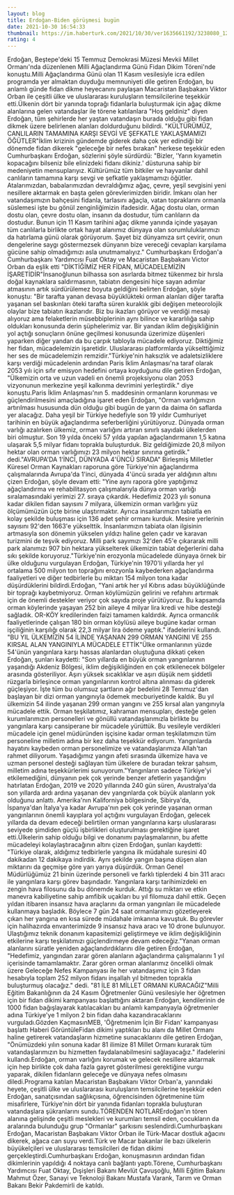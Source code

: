 ```yaml
--- 
layout: blog
title: Erdoğan-Biden görüşmesi bugün
date: 2021-10-30 16:54:33
thumbnail: https://im.haberturk.com/2021/10/30/ver1635661192/3238080_1200x627.jpg
rating: 4
---
```

Erdoğan, Beştepe'deki 15 Temmuz Demokrasi Müzesi Mevkii Millet Ormanı'nda düzenlenen Milli Ağaçlandırma Günü Fidan Dikim Töreni'nde konuştu.Milli Ağaçlandırma Günü olan 11 Kasım vesilesiyle icra edilen programda yer almaktan duyduğu memnuniyeti dile getiren Erdoğan, bu anlamlı günde fidan dikme heyecanını paylaşan Macaristan Başbakanı Viktor Orban ile çeşitli ülke ve uluslararası kuruluşların temsilcilerine teşekkür etti.Ülkenin dört bir yanında toprağı fidanlarla buluşturmak için ağaç dikme alanlarına gelen vatandaşlar ile törene katılanlara "Hoş geldiniz" diyen Erdoğan, tüm şehirlerde her yaştan vatandaşın burada olduğu gibi fidan dikmek üzere belirlenen alanları doldurduğunu bildirdi. "KÜLTÜRÜMÜZ, CANLILARIN TAMAMINA KARŞI SEVGİ VE ŞEFKATLE YAKLAŞMAMIZI ÖĞÜTLER"İklim krizinin gündemde giderek daha çok yer edindiği bir dönemde fidan dikerek "geleceğe bir nefes bırakan" herkese teşekkür eden Cumhurbaşkanı Erdoğan, sözlerini şöyle sürdürdü:  "Bizler, 'Yarın kıyametin kopacağını bilseniz bile elinizdeki fidanı dikiniz.' düsturuna sahip bir medeniyetin mensuplarıyız. Kültürümüz tüm bitkiler ve hayvanlar dahil canlıların tamamına karşı sevgi ve şefkatle yaklaşmamızı öğütler. Atalarımızdan, babalarımızdan devraldığımız ağaç, çevre, yeşil sevgisini yeni nesillere aktarmak en başta gelen görevlerimizden biridir. İmkanı olan her vatandaşımızın bahçesini fidanla, tarlasını ağaçla, vatan topraklarını ormanla süslemesi işte bu gönül zenginliğimizin ifadesidir. Ağaç dostu olan, orman dostu olan, çevre dostu olan, insanın da dostudur, tüm canlıların da dostudur. Bunun için 11 Kasım tarihini ağaç dikme yanında içinde yaşayan tüm canlılarla birlikte ortak hayat alanımız dünyaya olan sorumluluklarımızı da hatırlama günü olarak görüyorum. Şayet biz dünyamıza sırt çevirir, onun dengelerine saygı göstermezsek dünyanın bize vereceği cevapları karşılama gücüne sahip olmadığımızı asla unutmamalıyız." Cumhurbaşkanı Erdoğan'a Cumhurbaşkanı Yardımcısı Fuat Oktay ve Macaristan Başbakanı Victor Orban da eşlik etti "DİKTİĞİMİZ HER FİDAN, MÜCADELEMİZİN İŞARETİDİR"İnsanoğlunun bilhassa son asırlarda bitmez tükenmez bir hırsla doğal kaynaklara saldırmasının, tabiatın dengesini hiçe sayan adımlar atmasının artık sürdürülemez boyuta geldiğini belirten Erdoğan, şöyle konuştu:  "Bir tarafta yanan devasa büyüklükteki orman alanları diğer tarafta yaşanan sel baskınları öteki tarafta süren kuraklık gibi değişen meteorolojik olaylar bize tabiatın ikazlarıdır. Biz bu ikazları görüyor ve verdiği mesajı alıyoruz ama felaketlerin müsebbiplerinin aynı bilince ve kararlılığa sahip oldukları konusunda derin şüphelerimiz var. Bir yandan iklim değişikliğinin yol açtığı sonuçların önüne geçilmesi konusunda üzerimize düşenleri yaparken diğer yandan da bu çarpık tabloyla mücadele ediyoruz. Diktiğimiz her fidan, mücadelemizin işaretidir. Uluslararası platformlarda yükselttiğimiz her ses de mücadelemizin remzidir."Türkiye'nin haksızlık ve adaletsizliklere karşı verdiği mücadelenin ardından Paris İklim Anlaşması'na taraf olarak 2053 yılı için sıfır emisyon hedefini ortaya koyduğunu dile getiren Erdoğan, "Ülkemizin orta ve uzun vadeli en önemli projeksiyonu olan 2053 vizyonunun merkezine yeşil kalkınma devrimini yerleştirdik." diye konuştu.Paris İklim Anlaşması'nın 5. maddesinin ormanların korunması ve güçlendirilmesini amaçladığına işaret eden Erdoğan, "Orman varlığımızın artırılması hususunda dün olduğu gibi bugün de yarın da daima ön saflarda yer alacağız. Daha yeşil bir Türkiye hedefiyle son 19 yıldır Cumhuriyet tarihinin en büyük ağaçlandırma seferberliğini yürütüyoruz. Dünyada orman varlığı azalırken ülkemiz, orman varlığını artıran sınırlı sayıdaki ülkelerden biri olmuştur. Son 19 yılda önceki 57 yılda yapılan ağaçlandırmanın 1,5 katına ulaşarak 5,5 milyar fidanı toprakla buluşturduk. Biz geldiğimizde 20,8 milyon hektar olan orman varlığımızı 23 milyon hektar sınırına getirdik." dedi."AVRUPA'DA 1'İNCİ, DÜNYADA 4'ÜNCÜ SIRADA" Birleşmiş Milletler Küresel Orman Kaynakları raporuna göre Türkiye'nin ağaçlandırma çalışmalarında Avrupa'da 1'inci, dünyada 4'üncü sırada yer aldığının altını çizen Erdoğan, şöyle devam etti:  "Yine aynı rapora göre yaptığımız ağaçlandırma ve rehabilitasyon çalışmalarıyla dünya orman varlığı sıralamasındaki yerimizi 27. sıraya çıkardık. Hedefimiz 2023 yılı sonuna kadar dikilen fidan sayısını 7 milyara, ülkemizin orman varlığını yüz ölçümümüzün üçte birine ulaştırmaktır. Ayrıca insanlarımızın tabiatla en kolay şekilde buluşması için 136 adet şehir ormanı kurduk. Mesire yerlerinin sayısını 92'den 1663'e yükselttik. İnsanlarımızın tabiata olan ilgisinin artmasıyla son dönemin yükselen yıldızı haline gelen çadır ve karavan turizmini de teşvik ediyoruz. Milli park sayımızı 32'den 45'e çıkararak milli park alanımızı 907 bin hektara yükselterek ülkemizin tabiat değerlerini daha sıkı şekilde koruyoruz."Türkiye'nin erozyonla mücadelede dünyaya örnek bir ülke olduğunu vurgulayan Erdoğan, Türkiye'nin 1970'li yıllarda her yıl ortalama 500 milyon ton toprağını erozyonla kaybederken ağaçlandırma faaliyetleri ve diğer tedbirlerle bu miktarı 154 milyon tona kadar düşürdüklerini bildirdi.Erdoğan, "Yani artık her yıl Kıbrıs adası büyüklüğünde bir toprağı kaybetmiyoruz. Orman köylümüzün gelirini ve refahını artırmak için de önemli destekler veriyor çok sayıda proje yürütüyoruz. Bu kapsamda orman köylerinde yaşayan 252 bin aileye 4 milyar lira kredi ve hibe desteği sağladık. OR-KÖY kredilerinden faizi tamamen kaldırdık. Ayrıca ormancılık faaliyetlerinde çalışan 180 bin orman köylüsü aileye bugüne kadar orman işçiliğinin karşılığı olarak 22,3 milyar lira ödeme yaptık." ifadelerini kullandı. "BU YIL ÜLKEMİZİN 54 İLİNDE YAŞANAN 299 ORMAN YANGINI VE 255 KIRSAL ALAN YANGINIYLA MÜCADELE ETTİK"Ülke ormanlarının yüzde 54'ünün yangınlara karşı hassas alanlardan oluştuğuna dikkati çeken Erdoğan, şunları kaydetti:  "Son yıllarda en büyük orman yangınlarının yaşandığı Akdeniz Bölgesi, iklim değişikliğinden en çok etkilenecek bölgeler arasında gösteriliyor. Aşırı yüksek sıcaklıklar ve aşırı düşük nem şiddetli rüzgarla birleşince orman yangınlarının kontrol altına alınması da giderek güçleşiyor. İşte tüm bu olumsuz şartların ağır bedelini 28 Temmuz'dan başlayan bir dizi orman yangınıyla ödemek mecburiyetinde kaldık. Bu yıl ülkemizin 54 ilinde yaşanan 299 orman yangını ve 255 kırsal alan yangınıyla mücadele ettik. Orman teşkilatımız, kahraman mensupları, desteğe gelen kurumlarımızın personelleri ve gönüllü vatandaşlarımızla birlikte bu yangınlara karşı cansiperane bir mücadele yürüttük. Bu vesileyle verdikleri mücadele için genel müdüründen işçisine kadar orman teşkilatımızın tüm personeline milletim adına bir kez daha teşekkür ediyorum. Yangınlarda hayatını kaybeden orman personelimize ve vatandaşlarımıza Allah'tan rahmet diliyorum. Yaşadığımız yangın afeti sırasında ülkemize hava ve uzman personel desteği sağlayan tüm ülkelere de buradan tekrar şahsım, milletim adına teşekkürlerimi sunuyorum."Yangınların sadece Türkiye'yi etkilemediğini, dünyanın pek çok yerinde benzer afetlerin yaşandığını hatırlatan Erdoğan, 2019 ve 2020 yıllarında 240 gün süren, Avustralya'da son yıllarda ardı ardına yaşanan dev yangınlarda çok büyük alanların yok olduğunu anlattı.  Amerika'nın Kaliforniya bölgesinde, Sibirya'da, İspanya'dan İtalya'ya kadar Avrupa'nın pek çok yerinde yaşanan orman yangınlarının önemli kayıplara yol açtığını vurgulayan Erdoğan, gelecek yıllarda da devam edeceği belirtilen orman yangınlarına karşı uluslararası seviyede şimdiden güçlü işbirlikleri oluşturulması gerektiğine işaret etti.Ülkelerin sahip olduğu bilgi ve donanımı paylaşmalarının, bu afette mücadeleyi kolaylaştıracağının altını çizen Erdoğan, şunları kaydetti:  "Türkiye olarak, aldığımız tedbirlerle yangına ilk müdahale suresini 40 dakikadan 12 dakikaya indirdik. Aynı şekilde yangın başına düşen alan miktarını da geçmişe göre yarı yarıya düşürdük. Orman Genel Müdürlüğümüz 21 binin üzerinde personeli ve farklı tiplerdeki 4 bin 311 aracı ile yangınlara karşı görev başındadır. Yangınlara karşı tarihimizdeki en zengin hava filosunu da bu dönemde kurduk. Attığı su miktarı ve etkin manevra kabiliyetine sahip amfibik uçakları bu yıl filomuza dahil ettik. Geçen yıldan itibaren insansız hava araçlarını da orman yangınları ile mücadelede kullanmaya başladık. Böylece 7 gün 24 saat ormanlarımızı gözetleyerek çıkan her yangına en kısa sürede müdahale imkanına kavuştuk. Bu görevler için halihazırda envanterimizde 9 insansız hava aracı ve 10 drone bulunuyor. Ulaştığımız teknik donanım kapasitemizi geliştirmeye ve iklim değişikliğinin etkilerine karşı teşkilatımızı güçlendirmeye devam edeceğiz."Yanan orman alanlarını süratle yeniden ağaçlandırdıklarını dile getiren Erdoğan, "Hedefimiz, yangından zarar gören alanların ağaçlandırma çalışmalarını 1 yıl içerisinde tamamlamaktır. Zarar gören orman alanlarımız öncelikli olmak üzere Geleceğe Nefes Kampanyası ile her vatandaşımız için 3 fidan hesabıyla toplam 252 milyon fidanı inşallah yıl bitmeden toprakla buluşturmuş olacağız." dedi. "81 İLE 81 MİLLET ORMANI KURACAĞIZ"Milli Eğitim Bakanlığının da 24 Kasım Öğretmenler Günü vesilesiyle her öğretmen için bir fidan dikimi kampanyası başlattığını aktaran Erdoğan, kendilerinin de 1000 fidan bağışlayarak katılacakları bu anlamlı kampanyayla öğretmenler adına Türkiye'ye 1 milyon 2 bin fidan daha kazandıracaklarını vurguladı.Gözden KaçmasınMEB, 'Öğretmenim İçin Bir Fidan' kampanyası başlattı Haberi GörüntüleFidan dikimi yaptıkları bu alanı da Millet Ormanı haline getirerek vatandaşların hizmetine sunacaklarını dile getiren Erdoğan, "Önümüzdeki yılın sonuna kadar 81 ilimize 81 Millet Ormanı kurarak tüm vatandaşlarımızın bu hizmetten faydalanabilmesini sağlayacağız." ifadelerini kullandı.Erdoğan, orman varlığını korumak ve gelecek nesillere aktarmak için hep birlikte çok daha fazla gayret gösterilmesi gerektiğine vurgu yaparak, dikilen fidanların geleceğe ve dünyaya nefes olmasını diledi.Programa katılan Macaristan Başbakanı Viktor Orban'a, yanındaki heyete, çeşitli ülke ve uluslararası kuruluşların temsilcilerine teşekkür eden Erdoğan, sanatçısından sağlıkçısına, öğrencisinden öğretmenine tüm misafirlere, Türkiye'nin dört bir yanında fidanları toprakla buluşturan vatandaşlara şükranlarını sundu.TÖRENDEN NOTLARErdoğan'ın tören alanına gelişinde çeşitli meslekleri ve kurumları temsil eden, çocukların da aralarında bulunduğu grup "Ormanlar" şarkısını seslendirdi.Cumhurbaşkanı Erdoğan, Macaristan Başbakanı Viktor Orban ile Türk-Macar dostluk ağacını dikerek, ağaca can suyu verdi.Türk ve Macar bakanlar ile bazı ülkelerin büyükelçileri ve uluslararası temsilcileri de fidan dikimi gerçekleştirdi.Cumhurbaşkanı Erdoğan, konuşmasının ardından fidan dikimlerinin yapıldığı 4 noktaya canlı bağlantı yaptı.Törene, Cumhurbaşkanı Yardımcısı Fuat Oktay, Dışişleri Bakanı Mevlüt Çavuşoğlu, Milli Eğitim Bakanı Mahmut Özer, Sanayi ve Teknoloji Bakanı Mustafa Varank, Tarım ve Orman Bakanı Bekir Pakdemirli de katıldı. 